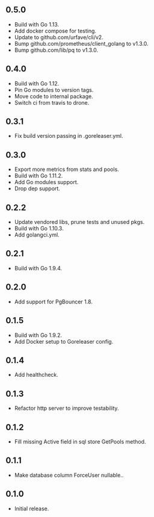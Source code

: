## 0.5.0

* Build with Go 1.13.
* Add docker compose for testing.
* Update to github.com/urfave/cli/v2.
* Bump github.com/prometheus/client_golang to v1.3.0. 
* Bump github.com/lib/pq to v1.3.0.

## 0.4.0

* Build with Go 1.12.
* Pin Go modules to version tags.
* Move code to internal package.
* Switch ci from travis to drone.

## 0.3.1

* Fix build version passing in .goreleaser.yml.

## 0.3.0

* Export more metrics from stats and pools. 
* Build with Go 1.11.2.
* Add Go modules support.
* Drop dep support.

## 0.2.2

* Update vendored libs, prune tests and unused pkgs.
* Build with Go 1.10.3.
* Add golangci.yml.

## 0.2.1

* Build with Go 1.9.4.

## 0.2.0

* Add support for PgBouncer 1.8.

## 0.1.5

* Build with Go 1.9.2.
* Add Docker setup to Goreleaser config. 

## 0.1.4

* Add healthcheck.

## 0.1.3

* Refactor http server to improve testability.

## 0.1.2

* Fill missing Active field in sql store GetPools method.

## 0.1.1

* Make database column ForceUser nullable..

## 0.1.0

* Initial release.